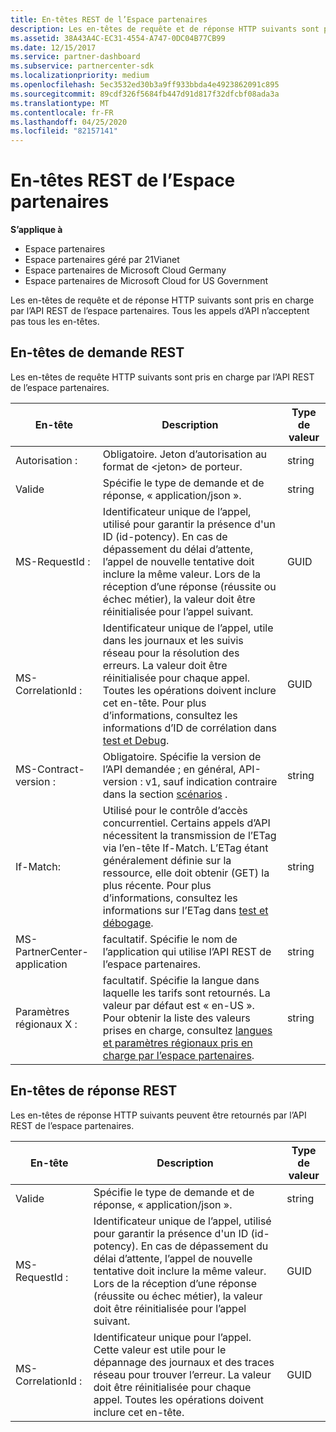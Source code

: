 ```yaml
---
title: En-têtes REST de l’Espace partenaires
description: Les en-têtes de requête et de réponse HTTP suivants sont pris en charge par l’API REST de l’espace partenaires.
ms.assetid: 38A43A4C-EC31-4554-A747-0DC04B77CB99
ms.date: 12/15/2017
ms.service: partner-dashboard
ms.subservice: partnercenter-sdk
ms.localizationpriority: medium
ms.openlocfilehash: 5ec3532ed30b3a9ff933bbda4e4923862091c895
ms.sourcegitcommit: 89cdf326f5684fb447d91d817f32dfcbf08ada3a
ms.translationtype: MT
ms.contentlocale: fr-FR
ms.lasthandoff: 04/25/2020
ms.locfileid: "82157141"
---
```

# <a name="partner-center-rest-headers"></a>En-têtes REST de l’Espace partenaires

**S’applique à**

- Espace partenaires
- Espace partenaires géré par 21Vianet
- Espace partenaires de Microsoft Cloud Germany
- Espace partenaires de Microsoft Cloud for US Government

Les en-têtes de requête et de réponse HTTP suivants sont pris en charge par l’API REST de l’espace partenaires. Tous les appels d’API n’acceptent pas tous les en-têtes.

## <a name="rest-request-headers"></a>En-têtes de demande REST

Les en-têtes de requête HTTP suivants sont pris en charge par l’API REST de l’espace partenaires.

| En-tête                       | Description                                                                                                                                                                                                                                                                            | Type de valeur |
|------------------------------|----------------------------------------------------------------------------------------------------------------------------------------------------------------------------------------------------------------------------------------------------------------------------------------|------------|
| Autorisation :               | Obligatoire. Jeton d’autorisation au format de &lt;jeton&gt; de porteur.                                                                                                                                                                                                                    | string     |
| Valide                      | Spécifie le type de demande et de réponse, « application/json ».                                                                                                                                                                                                                           | string     |
| MS-RequestId :                | Identificateur unique de l’appel, utilisé pour garantir la présence d'un ID (id-potency). En cas de dépassement du délai d’attente, l’appel de nouvelle tentative doit inclure la même valeur. Lors de la réception d’une réponse (réussite ou échec métier), la valeur doit être réinitialisée pour l’appel suivant.                                            | GUID       |
| MS-CorrelationId :            | Identificateur unique de l’appel, utile dans les journaux et les suivis réseau pour la résolution des erreurs. La valeur doit être réinitialisée pour chaque appel. Toutes les opérations doivent inclure cet en-tête. Pour plus d’informations, consultez les informations d’ID de corrélation dans [test et Debug](test-and-debug.md). | GUID       |
| MS-Contract-version :         | Obligatoire. Spécifie la version de l’API demandée ; en général, API-version : v1, sauf indication contraire dans la section [scénarios](scenarios.md) .                                                                                                                                  | string     |
| If-Match:                    | Utilisé pour le contrôle d’accès concurrentiel. Certains appels d’API nécessitent la transmission de l’ETag via l’en-tête If-Match. L’ETag étant généralement définie sur la ressource, elle doit obtenir (GET) la plus récente. Pour plus d’informations, consultez les informations sur l’ETag dans [test et débogage](test-and-debug.md).                | string     |
| MS-PartnerCenter-application | facultatif. Spécifie le nom de l’application qui utilise l’API REST de l’espace partenaires.                                                                                                                                                                                             | string     |
| Paramètres régionaux X :                    | facultatif. Spécifie la langue dans laquelle les tarifs sont retournés. La valeur par défaut est « en-US ». Pour obtenir la liste des valeurs prises en charge, consultez [langues et paramètres régionaux pris en charge par l’espace partenaires](partner-center-supported-languages-and-locales.md).                                                                                                                                                                                                  | string     |

## <a name="rest-response-headers"></a>En-têtes de réponse REST

Les en-têtes de réponse HTTP suivants peuvent être retournés par l’API REST de l’espace partenaires.

| En-tête            | Description                                                                                                                                                                                                                                 | Type de valeur |
|-------------------|---------------------------------------------------------------------------------------------------------------------------------------------------------------------------------------------------------------------------------------------|------------|
| Valide           | Spécifie le type de demande et de réponse, « application/json ».                                                                                                                                                                                | string     |
| MS-RequestId :     | Identificateur unique de l’appel, utilisé pour garantir la présence d'un ID (id-potency). En cas de dépassement du délai d’attente, l’appel de nouvelle tentative doit inclure la même valeur. Lors de la réception d’une réponse (réussite ou échec métier), la valeur doit être réinitialisée pour l’appel suivant. | GUID       |
| MS-CorrelationId : | Identificateur unique pour l’appel. Cette valeur est utile pour le dépannage des journaux et des traces réseau pour trouver l’erreur. La valeur doit être réinitialisée pour chaque appel. Toutes les opérations doivent inclure cet en-tête.                                                       | GUID       |
